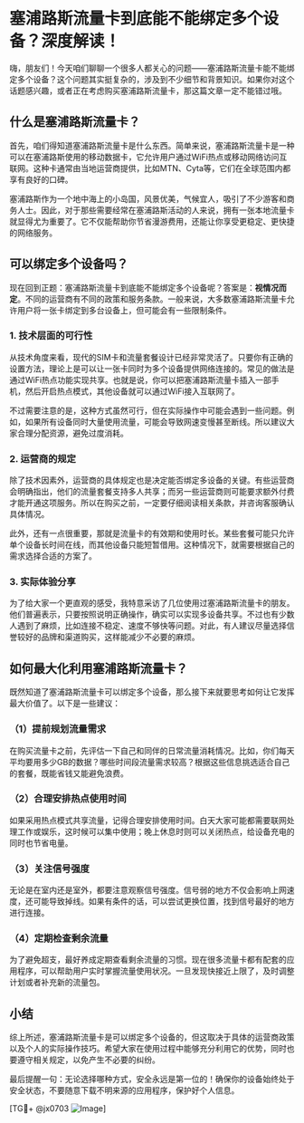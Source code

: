 # 塞浦路斯流量卡到底能不能绑定多个设备？深度解读！

嗨，朋友们！今天咱们聊聊一个很多人都关心的问题——塞浦路斯流量卡能不能绑定多个设备？这个问题其实挺复杂的，涉及到不少细节和背景知识。如果你对这个话题感兴趣，或者正在考虑购买塞浦路斯流量卡，那这篇文章一定不能错过哦。

## 什么是塞浦路斯流量卡？

首先，咱们得知道塞浦路斯流量卡是什么东西。简单来说，塞浦路斯流量卡是一种可以在塞浦路斯使用的移动数据卡，它允许用户通过WiFi热点或移动网络访问互联网。这种卡通常由当地运营商提供，比如MTN、Cyta等，它们在全球范围内都享有良好的口碑。

塞浦路斯作为一个地中海上的小岛国，风景优美，气候宜人，吸引了不少游客和商务人士。因此，对于那些需要经常在塞浦路斯活动的人来说，拥有一张本地流量卡就显得尤为重要了。它不仅能帮助你节省漫游费用，还能让你享受更稳定、更快捷的网络服务。

## 可以绑定多个设备吗？

现在回到正题：塞浦路斯流量卡到底能不能绑定多个设备呢？答案是：**视情况而定**。不同的运营商有不同的政策和服务条款。一般来说，大多数塞浦路斯流量卡允许用户将一张卡绑定到多台设备上，但可能会有一些限制条件。

### 1. **技术层面的可行性**
从技术角度来看，现代的SIM卡和流量套餐设计已经非常灵活了。只要你有正确的设置方法，理论上是可以让一张卡同时为多个设备提供网络连接的。常见的做法是通过WiFi热点功能实现共享。也就是说，你可以把塞浦路斯流量卡插入一部手机，然后开启热点模式，其他设备就可以通过WiFi接入互联网了。

不过需要注意的是，这种方式虽然可行，但在实际操作中可能会遇到一些问题。例如，如果所有设备同时大量使用流量，可能会导致网速变慢甚至断线。所以建议大家合理分配资源，避免过度消耗。

### 2. **运营商的规定**
除了技术因素外，运营商的具体规定也是决定能否绑定多设备的关键。有些运营商会明确指出，他们的流量套餐支持多人共享；而另一些运营商则可能要求额外付费才能开通这项服务。所以在购买之前，一定要仔细阅读相关条款，并咨询客服确认具体情况。

此外，还有一点很重要，那就是流量卡的有效期和使用时长。某些套餐可能只允许单个设备长时间在线，而其他设备只能短暂借用。这种情况下，就需要根据自己的需求选择合适的方案了。

### 3. **实际体验分享**
为了给大家一个更直观的感受，我特意采访了几位使用过塞浦路斯流量卡的朋友。他们普遍表示，只要按照说明正确操作，确实可以实现多设备共享。不过也有少数人遇到了麻烦，比如连接不稳定、速度不够快等问题。对此，有人建议尽量选择信誉较好的品牌和渠道购买，这样能减少不必要的麻烦。

## 如何最大化利用塞浦路斯流量卡？

既然知道了塞浦路斯流量卡可以绑定多个设备，那么接下来就要思考如何让它发挥最大价值了。以下是一些建议：

### （1）提前规划流量需求
在购买流量卡之前，先评估一下自己和同伴的日常流量消耗情况。比如，你们每天平均要用多少GB的数据？哪些时间段流量需求较高？根据这些信息挑选适合自己的套餐，既能省钱又能避免浪费。

### （2）合理安排热点使用时间
如果采用热点模式共享流量，记得合理安排使用时间。白天大家可能都需要联网处理工作或娱乐，这时候可以集中使用；晚上休息时则可以关闭热点，给设备充电的同时也节省电量。

### （3）关注信号强度
无论是在室内还是室外，都要注意观察信号强度。信号弱的地方不仅会影响上网速度，还可能导致掉线。如果有条件的话，可以尝试更换位置，找到信号最好的地方进行连接。

### （4）定期检查剩余流量
为了避免超支，最好养成定期查看剩余流量的习惯。现在很多流量卡都有配套的应用程序，可以帮助用户实时掌握流量使用状况。一旦发现快接近上限了，及时调整计划或者补充新的流量包。

## 小结

综上所述，塞浦路斯流量卡是可以绑定多个设备的，但这取决于具体的运营商政策以及个人的实际操作技巧。希望大家在使用过程中能够充分利用它的优势，同时也要遵守相关规定，以免产生不必要的纠纷。

最后提醒一句：无论选择哪种方式，安全永远是第一位的！确保你的设备始终处于安全状态，不要随意下载不明来源的应用程序，保护好个人信息。

[TG💪+ @jx0703 ![Image](https://github.com/user-attachments/assets/dbca1d08-cadb-493c-b0ec-ad6f7a83f270)]